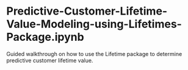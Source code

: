 # Predictive-Customer-Lifetime-Value-Modeling-using-Lifetimes-Package.ipynb
Guided walkthrough on how to use the Lifetime package to determine predictive customer lifetime value.
